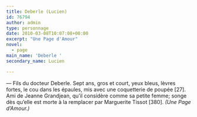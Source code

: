 ```yaml
---
title: Deberle (Lucien)
id: 76794
author: admin
type: personnage
date: 2010-03-08T10:07:08+00:00
excerpt: "Une Page d'Amour"
novel:
  - page
main_name: 'Deberle '
secondary_name: Lucien

---
```

— Fils du docteur Deberle. Sept ans, gros et court, yeux bleus, lèvres fortes, le cou dans les épaules, mis avec une coquetterie de poupée [27]. Ami de Jeanne Grandjean, qu&rsquo;il considère comme sa petite femme; songe dès qu&rsquo;elle est morte à la remplacer par Marguerite Tissot [380]. _(Une Page d&rsquo;Amour.)_